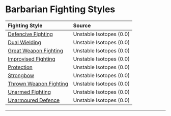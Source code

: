 # Barbarian Fighting Styles

| Fighting Style              | Source                  |
|:----------------------------|:------------------------|
| [Defencive Fighting][1]     | Unstable Isotopes (0.0) |
| [Dual Wielding][2]          | Unstable Isotopes (0.0) |
| [Great Weapon Fighting][3]  | Unstable Isotopes (0.0) |
| [Improvised Fighting][4]    | Unstable Isotopes (0.0) |
| [Protection][5]             | Unstable Isotopes (0.0) |
| [Strongbow][6]              | Unstable Isotopes (0.0) |
| [Thrown Weapon Fighting][7] | Unstable Isotopes (0.0) |
| [Unarmed Fighting][8]       | Unstable Isotopes (0.0) |
| [Unarmoured Defence][9]     | Unstable Isotopes (0.0) |

---

<!-- References. -->

<!-- External references. -->
[1]: ../../Fighting%20Styles/Defencive%20Fighting.md
[2]: ../../Fighting%20Styles/Dual%20Wielding.md
[3]: ../../Fighting%20Styles/Great%20Weapon%20Fighting.md
[4]: ../../Fighting%20Styles/Improvised%20Fighting.md
[5]: ../../Fighting%20Styles/Protection.md
[6]: ../../Fighting%20Styles/Strongbow.md
[7]: ../../Fighting%20Styles/Thrown%20Weapon%20Fighting.md
[8]: ../../Fighting%20Styles/Unarmed%20Fighting.md
[9]: ../../Fighting%20Styles/Unarmoured%20Defence.md

<!----------------->
